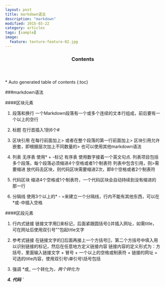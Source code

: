 ```yaml
---
layout: post
title: markdown语法
description: "markdown"
modified: 2015-03-22
category: articles
tags: [sample]
image:
  feature: texture-feature-02.jpg
---
```


<section id="table-of-contents" class="toc">
  <header>
    <h3>Contents</h3>
  </header>
<div id="drawer" markdown="1">
*  Auto generated table of contents
{:toc}
</div>
</section><!-- /#table-of-contents -->

###markdown语法

####区块元素

1.  段落和换行
  一个Markdown段落有一个或多个连续的文本行组成，前后要有一个以上的空行

2.  标题
  在行首插入1到6个#

3.  区块引用
  在每行前面加上>
  或者在整个段落的第一行前面加上>
  区块引用允许嵌套，即根据层次加上不同数量的>
  也可以使用其他markdown语法

4.  列表
  无序表 使用* + -标记
  有序表 使用数字接着一个英文句点.
  列表项目包括多个段落，每个段落必须缩进4个空格或者1个制表符
  列表中包含引用，则>需要缩进
  放代码去区块，则代码区块需要缩进2次，即8个空格或者2个制表符

5.  代码区块
  缩进4个空格或1个制表符，一个代码区块会自动持续到没有缩进的那一行

6.  分隔线
  使用3个以上的* - =来建立一个分隔线，行内不能有其他东西，可以在*或-中插入空格

####区段元素

1.  行内式链接
  链接文字用[]来标记，后面紧跟圆括号()并插入网址，如需title，可在网址后使用双引号""包起title文字

2.  参考式链接
  在链接文字的[]后面再接上一个方括号[]，第二个方括号中填入用以识别链接的标记，然后在任意地方定义链接内容
  链接内容的定义形式为：方括号，里面输入链接文字 + 冒号 + 一个以上的空格或制表符 + 链接的网址 + 可选的title内容，使用双引号\单引号\括号包括

3.  强调
  *或_ 一个转化为<em>，两个转化为<strong>

4.  代码
  \`


